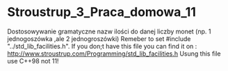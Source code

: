 # Stroustrup_3_Praca_domowa_11
Dostosowywanie gramatyczne nazw ilości do danej liczby monet (np. 1 jednogoszówka ,ale 2 jednogroszówki)
Remeber to set #include "../std_lib_facilities.h".
If you don;t have this file you can find it on :
http://www.stroustrup.com/Programming/std_lib_facilities.h
Usung this file use C++98 not 11!
